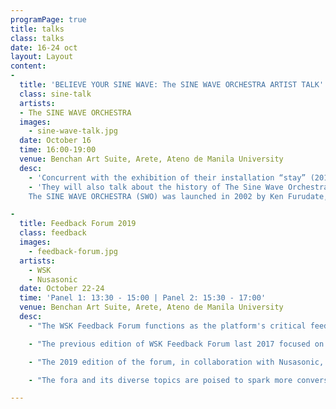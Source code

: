 ```yaml
---
programPage: true
title: talks
class: talks
date: 16-24 oct
layout: Layout
content:
-
  title: 'BELIEVE YOUR SINE WAVE: The SINE WAVE ORCHESTRA ARTIST TALK'
  class: sine-talk
  artists:
  - The SINE WAVE ORCHESTRA
  images:
    - sine-wave-talk.jpg
  date: October 16
  time: 16:00-19:00
  venue: Benchan Art Suite, Arete, Ateno de Manila University
  desc:
    - 'Concurrent with the exhibition of their installation “stay” (2017), the four artists comprising The Sine Wave Orchestra — Ken Furudate, Kazuhiro Jo, Daisuke Ishida, and Mizuki Noguchi — will discuss their individual practices, both in art and academia, and interests which encompass a diverse range of subjects including acoustics, contemporary and time-based media, minimalist aesthetics, practice- based research, the expressive dimension of recent technology, the perception of sound, and new perspectives on spatialities.'
    - 'They will also talk about the history of The Sine Wave Orchestra: its genesis, philosophy, methodologies, and previous multimedia installations and other projects. Lastly, the four will discuss their work “stay” (2017), its conceptualization, iterations, and manifestations.
    The SINE WAVE ORCHESTRA (SWO) was launched in 2002 by Ken Furudate, Kazuhiro Jo, Daisuke Ishida, and Mizuki Noguchi as a project that works exclusively with sine waves.'

-
  title: Feedback Forum 2019
  class: feedback
  images:
    - feedback-forum.jpg
  artists:
    - WSK
    - Nusasonic
  date: October 22-24
  time: 'Panel 1: 13:30 - 15:00 | Panel 2: 15:30 - 17:00'
  venue: Benchan Art Suite, Arete, Ateno de Manila University
  desc:
    - "The WSK Feedback Forum functions as the platform's critical feedback mechanism configured towards the articulation of practices and communities, the encouragement of historiographic and critical methodologies to consequently spark innovation and new directions."

    - "The previous edition of WSK Feedback Forum last 2017 focused on sharing oral histories and ongoing research projects within the networks we are part of. The first forum featured personal accounts from our peers: artists who are also important organizers like Kok Siew Wai and Kim Ngoc. Among the presentations’ topics include the history of sound art in Japan, noise in Indonesia, and the expanding intersections of experimental music in Singapore. More importantly for the Philippines, we also recorded a panoply of oral histories from different generations of artists, who were involved in various moments and scenes, around the archipelago, concerning their respective practices as well as those of their peers."

    - "The 2019 edition of the forum, in collaboration with Nusasonic, takes a critical look at both historic and contemporary sound cultures particularly through issues of representation and discrepancies of power in worlds outside the West. Given the fascistic turn within and without the Southeast Asian region since the last edition of the forum, the idea that sound and music is also currency and power  — which can be harnessed to distract and/or pacify — is emphasized. Through six different panel presentations and discussions, we examine the aesthetics and politics of Philippine revolutionary music from the turn-of-the-century Katipunan era, to agit-folk and proletariat punk, to recent activist hip-hop; we unpack gendered artistic and musical expressions, institutional sexisms and racisms, as well as the tactics and networks we can tap to confront or circumvent them; we look back at composer ethnomusicologist Jose Maceda and argue how noise and Filipino Modernist art were co-opted and repurposed by the Marcosian state apparatus; we compare the differences and similarities between experimental music and sound art scenes in Asia and Africa, as well as the representational and ethical implications of their promotion in Europe in the throes of political correctness and identity politics; and lastly, we trace the emergence and impact of grassroots electronic dance music from the slums and borderlands of Southeast Asia."

    - "The fora and its diverse topics are poised to spark more conversation and research, to un-map the region in order to challenge new geographies and connections, and to increase awareness of the aesthetic and political dimensions of sonic practices."

---
```

